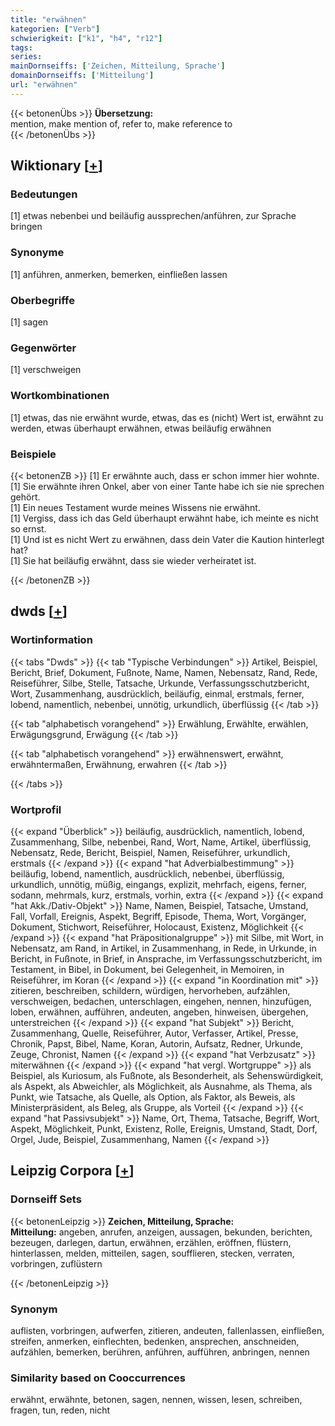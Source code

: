 ```yaml
---
title: "erwähnen"
kategorien: ["Verb"]
schwierigkeit: ["k1", "h4", "r12"]
tags:
series:
mainDornseiffs: ['Zeichen, Mitteilung, Sprache']
domainDornseiffs: ['Mitteilung']
url: "erwähnen"
---
```


{{< betonenÜbs >}}
**Übersetzung:**  
mention, make mention of, refer to, make reference to  
{{< /betonenÜbs >}}

## Wiktionary [[+](https://de.wiktionary.org/wiki/erwähnen)]

### Bedeutungen
[1] etwas nebenbei und beiläufig aussprechen/anführen, zur Sprache bringen  

### Synonyme
[1] anführen, anmerken, bemerken, einfließen lassen  

### Oberbegriffe
[1] sagen  

### Gegenwörter
[1] verschweigen  

### Wortkombinationen
[1] etwas, das nie erwähnt wurde, etwas, das es (nicht) Wert ist, erwähnt zu werden, etwas überhaupt erwähnen, etwas beiläufig erwähnen  

### Beispiele
{{< betonenZB >}}
[1] Er erwähnte auch, dass er schon immer hier wohnte.  
[1] Sie erwähnte ihren Onkel, aber von einer Tante habe ich sie nie sprechen gehört.  
[1] Ein neues Testament wurde meines Wissens nie erwähnt.  
[1] Vergiss, dass ich das Geld überhaupt erwähnt habe, ich meinte es nicht so ernst.  
[1] Und ist es nicht Wert zu erwähnen, dass dein Vater die Kaution hinterlegt hat?  
[1] Sie hat beiläufig erwähnt, dass sie wieder verheiratet ist.  

{{< /betonenZB >}}


## dwds [[+](https://www.dwds.de/wb/erwähnen)]

### Wortinformation
{{< tabs "Dwds" >}}
{{< tab "Typische Verbindungen" >}}
Artikel, Beispiel, Bericht, Brief, Dokument, Fußnote, Name, Namen, Nebensatz, Rand, Rede, Reiseführer, Silbe, Stelle, Tatsache, Urkunde, Verfassungsschutzbericht, Wort, Zusammenhang, ausdrücklich, beiläufig, einmal, erstmals, ferner, lobend, namentlich, nebenbei, unnötig, urkundlich, überflüssig
{{< /tab >}}

{{< tab "alphabetisch vorangehend" >}}
Erwählung, Erwählte, erwählen, Erwägungsgrund, Erwägung
{{< /tab >}}

{{< tab "alphabetisch vorangehend" >}}
erwähnenswert, erwähnt, erwähntermaßen, Erwähnung, erwahren
{{< /tab >}}

{{< /tabs >}}

### Wortprofil
{{< expand "Überblick" >}} beiläufig, ausdrücklich, namentlich, lobend, Zusammenhang, Silbe, nebenbei, Rand, Wort, Name, Artikel, überflüssig, Nebensatz, Rede, Bericht, Beispiel, Namen, Reiseführer, urkundlich, erstmals {{< /expand >}}
{{< expand "hat Adverbialbestimmung" >}} beiläufig, lobend, namentlich, ausdrücklich, nebenbei, überflüssig, urkundlich, unnötig, müßig, eingangs, explizit, mehrfach, eigens, ferner, sodann, mehrmals, kurz, erstmals, vorhin, extra {{< /expand >}}
{{< expand "hat Akk./Dativ-Objekt" >}} Name, Namen, Beispiel, Tatsache, Umstand, Fall, Vorfall, Ereignis, Aspekt, Begriff, Episode, Thema, Wort, Vorgänger, Dokument, Stichwort, Reiseführer, Holocaust, Existenz, Möglichkeit {{< /expand >}}
{{< expand "hat Präpositionalgruppe" >}} mit Silbe, mit Wort, in Nebensatz, am Rand, in Artikel, in Zusammenhang, in Rede, in Urkunde, in Bericht, in Fußnote, in Brief, in Ansprache, im Verfassungsschutzbericht, im Testament, in Bibel, in Dokument, bei Gelegenheit, in Memoiren, in Reiseführer, im Koran {{< /expand >}}
{{< expand "in Koordination mit" >}} zitieren, beschreiben, schildern, würdigen, hervorheben, aufzählen, verschweigen, bedachen, unterschlagen, eingehen, nennen, hinzufügen, loben, erwähnen, aufführen, andeuten, angeben, hinweisen, übergehen, unterstreichen {{< /expand >}}
{{< expand "hat Subjekt" >}} Bericht, Zusammenhang, Quelle, Reiseführer, Autor, Verfasser, Artikel, Presse, Chronik, Papst, Bibel, Name, Koran, Autorin, Aufsatz, Redner, Urkunde, Zeuge, Chronist, Namen {{< /expand >}}
{{< expand "hat Verbzusatz" >}} miterwähnen {{< /expand >}}
{{< expand "hat vergl. Wortgruppe" >}} als Beispiel, als Kuriosum, als Fußnote, als Besonderheit, als Sehenswürdigkeit, als Aspekt, als Abweichler, als Möglichkeit, als Ausnahme, als Thema, als Punkt, wie Tatsache, als Quelle, als Option, als Faktor, als Beweis, als Ministerpräsident, als Beleg, als Gruppe, als Vorteil {{< /expand >}}
{{< expand "hat Passivsubjekt" >}} Name, Ort, Thema, Tatsache, Begriff, Wort, Aspekt, Möglichkeit, Punkt, Existenz, Rolle, Ereignis, Umstand, Stadt, Dorf, Orgel, Jude, Beispiel, Zusammenhang, Namen {{< /expand >}}

## Leipzig Corpora [[+](https://corpora.uni-leipzig.de/en/res?word=erwähnen&corpusId=deu_newscrawl-public_2018)]

### Dornseiff Sets
{{< betonenLeipzig >}}
**Zeichen, Mitteilung, Sprache:**  
**Mitteilung:** angeben, anrufen, anzeigen, aussagen, bekunden, berichten, bezeugen, darlegen, dartun, erwähnen, erzählen, eröffnen, flüstern, hinterlassen, melden, mitteilen, sagen, soufflieren, stecken, verraten, vorbringen, zuflüstern  

{{< /betonenLeipzig >}}

### Synonym
auflisten, vorbringen, aufwerfen, zitieren, andeuten, fallenlassen, einfließen, streifen, anmerken, einflechten, bedenken, ansprechen, anschneiden, aufzählen, bemerken, berühren, anführen, aufführen, anbringen, nennen


### Similarity based on Cooccurrences
erwähnt, erwähnte, betonen, sagen, nennen, wissen, lesen, schreiben, fragen, tun, reden, nicht

